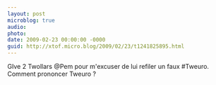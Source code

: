 ```yaml
---
layout: post
microblog: true
audio: 
photo: 
date: 2009-02-23 00:00:00 -0000
guid: http://xtof.micro.blog/2009/02/23/t1241825895.html
---
```

GIve 2 Twollars @Pem pour m'excuser de lui refiler un faux #Tweuro. Comment prononcer Tweuro ?
